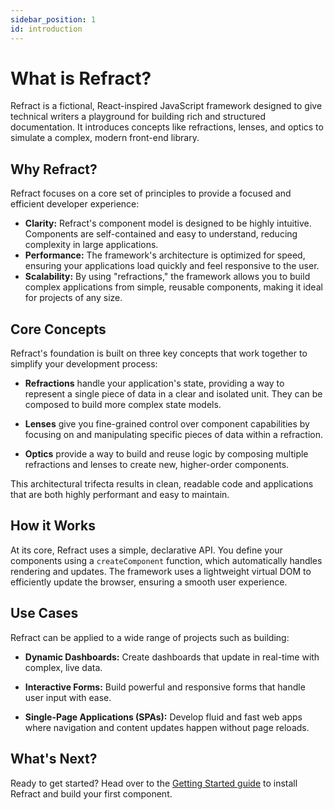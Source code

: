 ```yaml
---
sidebar_position: 1
id: introduction
---
```


# What is Refract?

Refract is a fictional, React-inspired JavaScript framework designed to give technical writers a playground for building rich and structured documentation. It introduces concepts like refractions, lenses, and optics to simulate a complex, modern front-end library.

## Why Refract?

Refract focuses on a core set of principles to provide a focused and efficient developer experience:

- **Clarity:** Refract's component model is designed to be highly intuitive. Components are self-contained and easy to understand, reducing complexity in large applications.
- **Performance:** The framework's architecture is optimized for speed, ensuring your applications load quickly and feel responsive to the user.
- **Scalability:** By using "refractions," the framework allows you to build complex applications from simple, reusable components, making it ideal for projects of any size.

## Core Concepts

Refract's foundation is built on three key concepts that work together to simplify your development process:

- **Refractions** handle your application's state, providing a way to represent a single piece of data in a clear and isolated unit. They can be composed to build more complex state models.
- **Lenses** give you fine-grained control over component capabilities by focusing on and manipulating specific pieces of data within a refraction.

- **Optics** provide a way to build and reuse logic by composing multiple refractions and lenses to create new, higher-order components.

This architectural trifecta results in clean, readable code and applications that are both highly performant and easy to maintain.

## How it Works

At its core, Refract uses a simple, declarative API. You define your components using a `createComponent` function, which automatically handles rendering and updates. The framework uses a lightweight virtual DOM to efficiently update the browser, ensuring a smooth user experience.

## Use Cases

Refract can be applied to a wide range of projects such as building:

- **Dynamic Dashboards:** Create dashboards that update in real-time with complex, live data.

- **Interactive Forms:** Build powerful and responsive forms that handle user input with ease.

- **Single-Page Applications (SPAs):** Develop fluid and fast web apps where navigation and content updates happen without page reloads.

## What's Next?

Ready to get started? Head over to the [Getting Started guide](/docs/getting-started.md) to install Refract and build your first component.
